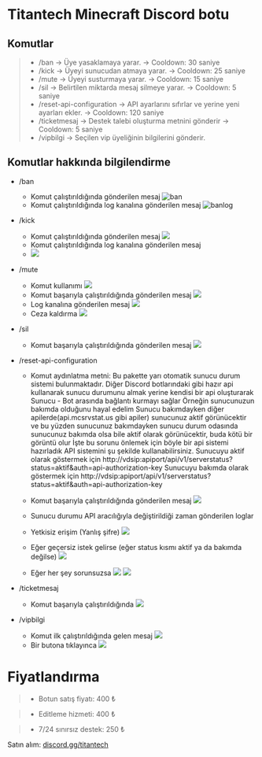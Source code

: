 # Titantech Minecraft Discord botu

## Komutlar
> - /ban -> Üye yasaklamaya yarar. -> Cooldown: 30 saniye
>- /kick -> Üyeyi sunucudan atmaya yarar. -> Cooldown: 25 saniye
>- /mute -> Üyeyi susturmaya yarar. -> Cooldown: 15 saniye
>- /sil -> Belirtilen miktarda mesaj silmeye yarar. -> Cooldown: 5 saniye 
>- /reset-api-configuration -> API ayarlarını sıfırlar ve yerine yeni ayarları ekler. -> Cooldown: 120 saniye
>- /ticketmesaj -> Destek talebi oluşturma metnini gönderir -> Cooldown: 5 saniye
>- /vipbilgi -> Seçilen vip üyeliğinin bilgilerini gönderir.

## Komutlar hakkında bilgilendirme
- /ban 
   - Komut çalıştırıldığında gönderilen mesaj
   ![ban](https://cdn.discordapp.com/attachments/1131692946916392962/1236060057377046588/ban.png?ex=6636a222&is=663550a2&hm=c35d9c52930e8a8b4a91e18899344a9101fcf54b77a71c28b7ca83060a6f6e35&)
   - Komut çalıştırıldığında log kanalına gönderilen mesaj
   ![banlog](https://cdn.discordapp.com/attachments/1131692946916392962/1236060057150427237/banlog.png?ex=6636a222&is=663550a2&hm=27eba017d50484262a084e8fd219c86abd946a478f4a4838da440cd614423d3d&)

- /kick
   -  Komut çalıştırıldığında gönderilen mesaj
  ![](https://cdn.discordapp.com/attachments/1131692946916392962/1236061491392811048/image.png?ex=6636a378&is=663551f8&hm=87d44e272fcca30b2ccf79c7b6915ae065a3e99bd15c130d8c9dc1ae9981c984&)
     - Komut çalıştırıldığında log kanalına gönderilen mesaj
     - ![](https://cdn.discordapp.com/attachments/1131692946916392962/1236061522057367633/image.png?ex=6636a37f&is=663551ff&hm=1c567168f5036a8da355d37f0dc1c18c3960e4a04584f804d153e2b5a3b6304d&)
     
- /mute 
   - Komut kullanımı
   ![](https://cdn.discordapp.com/attachments/1131692946916392962/1236061941185908746/image.png?ex=6636a3e3&is=66355263&hm=ba99fc585eb2890469c7eba1d9aa9e5329eb356daa2a93ab55b27bc277f2e546&)
   - Komut başarıyla çalıştırıldığında gönderilen mesaj
   ![](https://media.discordapp.net/attachments/1131692946916392962/1236062304219697303/image.png?ex=6636a43a&is=663552ba&hm=7664d8c63a0cbdbcc7d233b52272b4bba272a1213ff8267f22adc5a45e6e0b0a&=&format=webp&quality=lossless)
   - Log kanalına gönderilen mesaj
   ![](https://cdn.discordapp.com/attachments/1131692946916392962/1236062304609505481/image.png?ex=6636a43a&is=663552ba&hm=34eb4bc38c6147075d12e95a16a44a11ef33c6585fec8e35d22589819a7ba22a&)
   - Ceza kaldırma
   ![](https://cdn.discordapp.com/attachments/1131692946916392962/1236062627441021048/image.png?ex=6636a487&is=66355307&hm=0a84ec2389add97f08123e078d9d29e925e3d8cf7c502b264e44be3207399b78&)
- /sil
    - Komut başarıyla çalıştırıldığında gönderilen mesaj
    ![](https://cdn.discordapp.com/attachments/1131692946916392962/1236062902268723261/image.png?ex=6636a4c8&is=66355348&hm=4f59d0dae0443b36e50acf8a4431637a37a2f0fc165a51e430285992d9b2f313&)
- /reset-api-configuration
    - Komut aydınlatma metni:
       Bu pakette yarı otomatik sunucu durum sistemi bulunmaktadır.
       Diğer Discord botlarındaki gibi hazır api kullanarak sunucu durumunu almak yerine kendisi bir api oluşturarak
       Sunucu - Bot arasında bağlantı kurmayı sağlar
       Örneğin sunucunuzun bakımda olduğunu hayal edelim
       Sunucu bakımdayken diğer apilerde(api.mcsrvstat.us gibi apiler) sunucunuz aktif görünücektir ve bu yüzden sunucunuz bakımdayken sunucu durum odasında sunucunuz bakımda olsa bile aktif olarak görünücektir, buda kötü bir görüntü olur
       İşte bu sorunu önlemek için böyle bir api sistemi hazırladık
       API sistemini şu şekilde kullanabilirsiniz.
       Sunucuyu aktif olarak göstermek için
       http://vdsip:apiport/api/v1/serverstatus?status=aktif&auth=api-authorization-key 
       Sunucuyu bakımda olarak göstermek için
       http://vdsip:apiport/api/v1/serverstatus?status=aktif&auth=api-authorization-key 
       
    - Komut başarıyla çalıştırıldığında gönderilen mesaj
    ![](https://cdn.discordapp.com/attachments/1131692946916392962/1236064394555818105/image.png?ex=6636a62c&is=663554ac&hm=3a00692ddcee3415b4fbc67120947d759fa6ba596f3654050dc3db6ee3525c14&)

    - Sunucu durumu API aracılığıyla değiştirildiği zaman gönderilen loglar
    - Yetkisiz erişim (Yanlış şifre)
    ![](https://cdn.discordapp.com/attachments/1131692946916392962/1236065811165216858/image.png?ex=6636a77e&is=663555fe&hm=d6fd3472adcffcb0d220d13d52dd35b397ff72d1b7161a35acfba2268cc31927&)
    
     - Eğer geçersiz istek gelirse (eğer status kısmı aktif ya da bakımda değilse)
       ![](https://cdn.discordapp.com/attachments/1131692946916392962/1236067649574928504/image.png?ex=6636a934&is=663557b4&hm=b99842e1fa416e4a7b2b7b87ae06a67acf7e3f04c9c4d39082fb3b6930231916&)
     -  Eğer her şey sorunsuzsa 
     ![](https://cdn.discordapp.com/attachments/1131692946916392962/1236068045668225124/image.png?ex=6636a993&is=66355813&hm=1cb99c36370e72dba2f2837453c0ddaf7d43ba52c022fb7e0480ff1120afb3e0&)
     ![](https://cdn.discordapp.com/attachments/1131692946916392962/1236068153008591019/image.png?ex=6636a9ac&is=6635582c&hm=8f9c2af27c322d4e22730b22d6ec192d6ecd9ee996781c3c1708f38868807d53&)
- /ticketmesaj
     - Komut başarıyla çalıştırıldığında
     ![](https://cdn.discordapp.com/attachments/1131692946916392962/1236069029953671198/image.png?ex=6636aa7d&is=663558fd&hm=dbbc4e5c4b7524bcf6fe2f68f9cd616b3daeec4ac725fbe08e3f09052fc730b6&)

- /vipbilgi
     - Komut ilk çalıştırıldığında gelen mesaj
      ![](https://cdn.discordapp.com/attachments/1131692946916392962/1236086308686921768/image.png?ex=6636ba95&is=66356915&hm=9ff3565b543e5225f3036d0691c17d9f3cab8d49cdd3cc3ef139808cf0d93959&)
     - Bir butona tıklayınca
     ![](https://cdn.discordapp.com/attachments/1131692946916392962/1236086164159725631/image.png?ex=6636ba72&is=663568f2&hm=878cc4309067c479eafa3ee78150f60fde66d30fad7e74b7caa8c7da875d6f03&)
   
# Fiyatlandırma

> - Botun satış fiyatı: 400 ₺

> - Editleme hizmeti: 400 ₺

> - 7/24 sınırsız destek: 250 ₺

Satın alım: [discord.gg/titantech](https://discord.gg/titantech)
